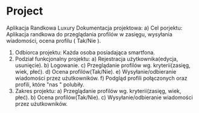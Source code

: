 # Project

Aplikacja Randkowa Luxury
Dokumentacja projektowa:
a) Cel porjektu:
Aplikacja randkowa do przeglądania profilów w zasięgu, wysyłania wiadomości, ocena profilu ( Tak/Nie ).
1. Odbiorca projektu:
Każda osoba posiadająca smartfona.
2. Podział funkcjonalny projektu:
a) Rejestracja użytkownika(edycja, usunięcie).
b) Logowanie.
c) Przeglądanie profilów wg. kryterii(zasięg, wiek, płeć).
d) Ocena profilów(Tak/Nie).
e) Wysyłanie/odbieranie wiadomości przez użutkowników.
f) Podgląd profili połączonych oraz profili, które "nas " polubiły.
3. Zakres projektu:
a) Przeglądanie profilów wg. kryterii(zasięg, wiek, płeć).
b) Ocena profilów(Tak/Nie).
c) Wysyłanie/odbieranie wiadomości przez użutkowników.

